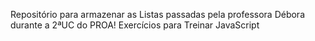 Repositório para armazenar as Listas passadas pela professora Débora durante a 2ªUC do PROA!
Exercícios para Treinar JavaScript
